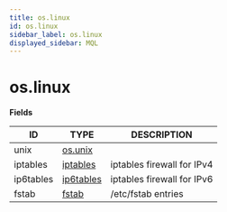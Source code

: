 ```yaml
---
title: os.linux
id: os.linux
sidebar_label: os.linux
displayed_sidebar: MQL
---
```


# os.linux

**Fields**

| ID        | TYPE                      | DESCRIPTION                |
| --------- | ------------------------- | -------------------------- |
| unix      | [os.unix](os.unix.md)     |                            |
| iptables  | [iptables](iptables.md)   | iptables firewall for IPv4 |
| ip6tables | [ip6tables](ip6tables.md) | iptables firewall for IPv6 |
| fstab     | [fstab](fstab.md)         | /etc/fstab entries         |
